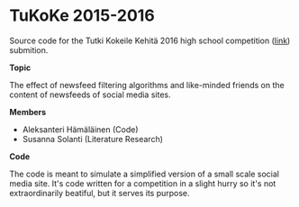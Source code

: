 TuKoKe 2015-2016
==============

Source code for the Tutki Kokeile Kehitä 2016 high school competition ([link](http://www.tukoke.fi/)) submition.

**Topic**

The effect of newsfeed filtering algorithms and like-minded friends on the content of newsfeeds of social media sites.

**Members**

* Aleksanteri Hämäläinen (Code)
* Susanna Solanti (Literature Research)


**Code**

The code is meant to simulate a simplified version of a small scale social media site. It's code written for a competition in a slight hurry so it's not extraordinarily beatiful, but it serves its purpose.
